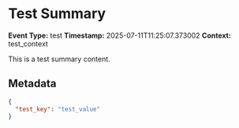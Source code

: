 # Test Summary

**Event Type:** test
**Timestamp:** 2025-07-11T11:25:07.373002
**Context:** test_context

This is a test summary content.


## Metadata

```json
{
  "test_key": "test_value"
}
```
